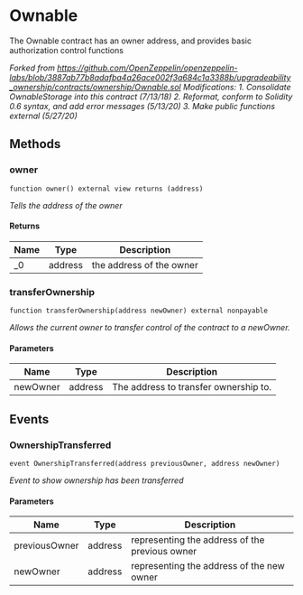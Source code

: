 # Ownable





The Ownable contract has an owner address, and provides basic authorization control functions

*Forked from https://github.com/OpenZeppelin/openzeppelin-labs/blob/3887ab77b8adafba4a26ace002f3a684c1a3388b/upgradeability_ownership/contracts/ownership/Ownable.sol Modifications: 1. Consolidate OwnableStorage into this contract (7/13/18) 2. Reformat, conform to Solidity 0.6 syntax, and add error messages (5/13/20) 3. Make public functions external (5/27/20)*

## Methods

### owner

```solidity
function owner() external view returns (address)
```



*Tells the address of the owner*


#### Returns

| Name | Type | Description |
|---|---|---|
| _0 | address | the address of the owner |

### transferOwnership

```solidity
function transferOwnership(address newOwner) external nonpayable
```



*Allows the current owner to transfer control of the contract to a newOwner.*

#### Parameters

| Name | Type | Description |
|---|---|---|
| newOwner | address | The address to transfer ownership to. |



## Events

### OwnershipTransferred

```solidity
event OwnershipTransferred(address previousOwner, address newOwner)
```



*Event to show ownership has been transferred*

#### Parameters

| Name | Type | Description |
|---|---|---|
| previousOwner  | address | representing the address of the previous owner |
| newOwner  | address | representing the address of the new owner |



